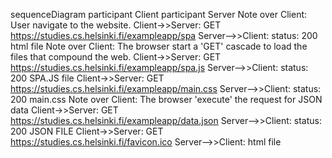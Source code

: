 sequenceDiagram
    participant Client
    participant Server
    Note over Client: User navigate to the website.
    Client->>Server: GET https://studies.cs.helsinki.fi/exampleapp/spa
    Server-->>Client: status: 200 html file
    Note over Client: The browser start a 'GET' cascade to load the files that compound the web.
    Client->>Server: GET https://studies.cs.helsinki.fi/exampleapp/spa.js
    Server-->>Client: status: 200 SPA.JS file
    Client->>Server: GET https://studies.cs.helsinki.fi/exampleapp/main.css
    Server-->>Client: status: 200 main.css
    Note over Client: The browser 'execute' the request for JSON data
    Client->>Server: GET https://studies.cs.helsinki.fi/exampleapp/data.json
    Server-->>Client: status: 200 JSON FILE
    Client->>Server: GET https://studies.cs.helsinki.fi/favicon.ico
    Server-->>Client: html file